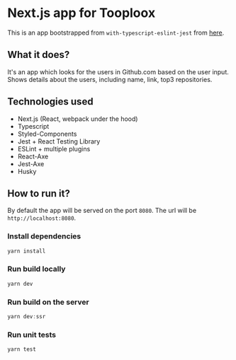 # Next.js app for Tooploox

This is an app bootstrapped from `with-typescript-eslint-jest` from [here](https://github.com/vercel/next.js/tree/canary/examples/with-typescript-eslint-jest).

## What it does?

It's an app which looks for the users in Github.com based on the user input.
Shows details about the users, including name, link, top3 repositories.

## Technologies used

- Next.js (React, webpack under the hood)
- Typescript
- Styled-Components
- Jest + React Testing Library
- ESLint + multiple plugins
- React-Axe
- Jest-Axe
- Husky

## How to run it?

By default the app will be served on the port `8080`.
The url will be `http://localhost:8080`.

### Install dependencies

```javascript
yarn install
```

### Run build locally

```javascript
yarn dev
```

### Run build on the server

```javascript
yarn dev:ssr
```

### Run unit tests

```javascript
yarn test
```
